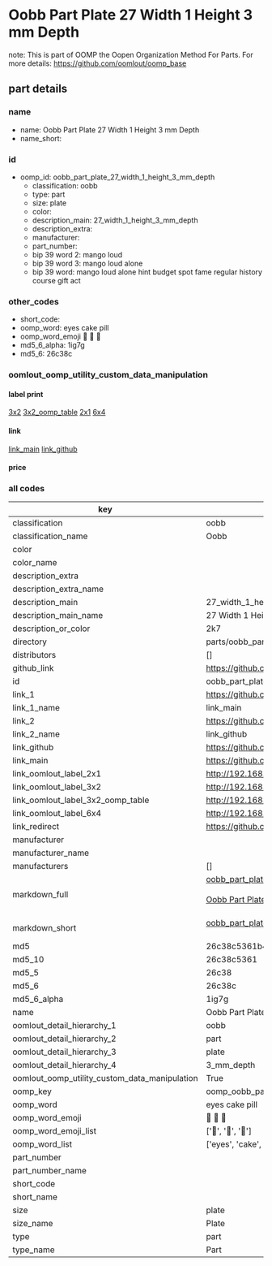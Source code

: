 # Oobb Part Plate 27 Width 1 Height 3 mm Depth  

note: This is part of OOMP the Oopen Organization Method For Parts. For more details: https://github.com/oomlout/oomp_base

##  part details
  







### name
* name: Oobb Part Plate 27 Width 1 Height 3 mm Depth
* name_short: 
### id
* oomp_id: oobb_part_plate_27_width_1_height_3_mm_depth
  * classification: oobb
  * type: part
  * size: plate
  * color: 
  * description_main: 27_width_1_height_3_mm_depth
  * description_extra: 
  * manufacturer: 
  * part_number: 
  * bip 39 word 2: mango loud
  * bip 39 word 3: mango loud alone
  * bip 39 word: mango loud alone hint budget spot fame regular history course gift act

### other_codes
* short_code: 
* oomp_word: eyes cake pill
* oomp_word_emoji :eyes: :cake: :pill:
* md5_6_alpha: 1ig7g
* md5_6: 26c38c






### oomlout_oomp_utility_custom_data_manipulation
#### label print
[3x2](http://192.168.1.245:1112/?label=oomp%201ig7g)
[3x2_oomp_table](http://192.168.1.108:1112/?label=oomp%201ig7g)
[2x1](http://192.168.1.242:1112/?label=oomp%201ig7g)
[6x4](http://192.168.1.55:1112/?label=oomp%201ig7g)    

#### link

[link_main](https://github.com/oomlout/oomlout_oomp_version_1_messy/tree/main/parts/oobb_part_plate_27_width_1_height_3_mm_depth) [link_github](https://github.com/oomlout/oomlout_oomp_version_1_messy/tree/main/parts/oobb_part_plate_27_width_1_height_3_mm_depth)                             

#### price







### all codes 
| key | value |  
| --- | --- |  
| classification | oobb |  
| classification_name | Oobb |  
| color |  |  
| color_name |  |  
| description_extra |  |  
| description_extra_name |  |  
| description_main | 27_width_1_height_3_mm_depth |  
| description_main_name | 27 Width 1 Height 3 mm Depth |  
| description_or_color | 2k7 |  
| directory | parts/oobb_part_plate_27_width_1_height_3_mm_depth |  
| distributors | [] |  
| github_link | https://github.com/oomlout/oomlout_oomp_part_src/tree/main/parts/oobb_part_plate_27_width_1_height_3_mm_depth |  
| id | oobb_part_plate_27_width_1_height_3_mm_depth |  
| link_1 | https://github.com/oomlout/oomlout_oomp_version_1_messy/tree/main/parts/oobb_part_plate_27_width_1_height_3_mm_depth |  
| link_1_name | link_main |  
| link_2 | https://github.com/oomlout/oomlout_oomp_version_1_messy/tree/main/parts/oobb_part_plate_27_width_1_height_3_mm_depth |  
| link_2_name | link_github |  
| link_github | https://github.com/oomlout/oomlout_oomp_version_1_messy/tree/main/parts/oobb_part_plate_27_width_1_height_3_mm_depth |  
| link_main | https://github.com/oomlout/oomlout_oomp_version_1_messy/tree/main/parts/oobb_part_plate_27_width_1_height_3_mm_depth |  
| link_oomlout_label_2x1 | http://192.168.1.242:1112/?label=oomp%201ig7g |  
| link_oomlout_label_3x2 | http://192.168.1.245:1112/?label=oomp%201ig7g |  
| link_oomlout_label_3x2_oomp_table | http://192.168.1.108:1112/?label=oomp%201ig7g |  
| link_oomlout_label_6x4 | http://192.168.1.55:1112/?label=oomp%201ig7g |  
| link_redirect | https://github.com/oomlout/oomlout_oomp_version_1_messy/tree/main/parts/oobb_part_plate_27_width_1_height_3_mm_depth |  
| manufacturer |  |  
| manufacturer_name |  |  
| manufacturers | [] |  
| markdown_full | [oobb_part_plate_27_width_1_height_3_mm_depth](none)<br>[](none)<br>[Oobb Part Plate 27 Width 1 Height 3 Mm Depth](none)<br><br> |  
| markdown_short | [oobb_part_plate_27_width_1_height_3_mm_depth](none)<br><br> |  
| md5 | 26c38c5361b4ca4f4b0ec6bc0de10c39 |  
| md5_10 | 26c38c5361 |  
| md5_5 | 26c38 |  
| md5_6 | 26c38c |  
| md5_6_alpha | 1ig7g |  
| name | Oobb Part Plate 27 Width 1 Height 3 mm Depth |  
| oomlout_detail_hierarchy_1 | oobb |  
| oomlout_detail_hierarchy_2 | part |  
| oomlout_detail_hierarchy_3 | plate |  
| oomlout_detail_hierarchy_4 | 3_mm_depth |  
| oomlout_oomp_utility_custom_data_manipulation | True |  
| oomp_key | oomp_oobb_part_plate_27_width_1_height_3_mm_depth |  
| oomp_word | eyes cake pill |  
| oomp_word_emoji | :eyes: :cake: :pill: |  
| oomp_word_emoji_list | [':eyes:', ':cake:', ':pill:'] |  
| oomp_word_list | ['eyes', 'cake', 'pill'] |  
| part_number |  |  
| part_number_name |  |  
| short_code |  |  
| short_name |  |  
| size | plate |  
| size_name | Plate |  
| type | part |  
| type_name | Part |  

